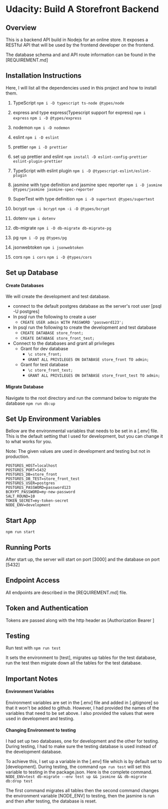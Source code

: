 # Udacity: Build A Storefront Backend

## Overview
This is a backend API build in Nodejs for an online store. It exposes a RESTful API that will be used by the frontend developer on the frontend.

The database schema and and API route information can be found in the [REQUIREMENT.md]

## Installation Instructions
Here, I will list all the dependencies used in this project and how to install them.

1. TypeScript
`npm i -D typescript ts-node @types/node`

2. express and type express(Typescript support for express)
`npm i express` `npm i -D @types/express`

3. nodemon
`npm i -D nodemon`

4. eslint
`npm i -D eslint`

5. prettier
`npm i -D prettier`

6. set up prettier and eslint
`npm install -D eslint-config-prettier eslint-plugin-prettier`

7. TypeScript with eslint plugin
`npm i -D @typescript-eslint/eslint-plugin`

8. jasmine with type definition and jasmine spec reporter
`npm i -D jasmine @types/jasmine jasmine-spec-reporter`

9. SuperTest with type definition 
`npm i -D supertest @types/supertest`

10. bcrypt
`npm -i bcrypt` `npm -i -D @types/bcrypt`

11. dotenv
`npm i dotenv`

12. db-migrate
`npm i -D db-migrate db-migrate-pg`

13. pg
`npm i -D pg @types/pg`

14. jsonwebtoken
`npm i jsonwebtoken`

15. cors
`npm i cors` `npm i -D @types/cors`

## Set up Database
#### Create Databases
We will create the development and test database.
- connect to the default postgres database as the server's root user [psql -U postgres]
- In psql run the following to create a user
    - `CREATE USER admin WITH PASSWORD 'password123';`
- In psql run the following to create the development and test database
    - `CREATE DATABASE store_front;`
    - `CREATE DATABASE store_front_test;`
- Connect to the databases and grant all privileges
    - Grant for dev database
        - `\c store_front;`
        - `GRANT ALL PRIVILEGES ON DATABASE store_front TO admin;`
    - Grant for test database
        - `\c store_front_test;`
        - `GRANT ALL PRIVILEGES ON DATABASE store_front_test TO admin;`

#### Migrate Database
Navigate to the root directory and run the command below to migrate the database
`npm run db:up`

## Set Up Environment Variables
Bellow are the environmental variables that needs to be set in a [.env] file. This is the default setting that I used for development, but you can change it to what works for you.

Note: The given values are used in development and testing but not in production.

```
POSTGRES_HOST=localhost
POSTGRES_PORT=5432
POSTGRES_DB=store_front
POSTGRES_DB_TEST=store_front_test
POSTGRES_USER=postgres
POSTGRES_PASSWORD=password123
BCRYPT_PASSWORD=my-new-password
SALT_ROUND=10
TOKEN_SECRET=my-token-secret
NODE_ENV=development
```

## Start App
`npm run start`

## Running Ports
After start up, the server will start on port [3000] and the database on port [5432]

## Endpoint Access
All endpoints are described in the [REQUIREMENT.md] file.

## Token and Authentication
Tokens are passed along with the http header as
[Authorization   Bearer <token>]

## Testing
Run test with
`npm run test`

It sets the environment to [test], migrates up tables for the test database, run the test then migrate down all the tables for the test database.

## Important Notes
#### Environment Variables
Environment variables are set in the [.env] file and added in [.gitignore] so that it won't be added to github. However, I had provided the names of the variables that need to be set above. I also provided the values that were used in development and testing.

#### Changing Environment to testing
I had set up two databases, one for development and the other for testing. During testing, I had to make sure the testing database is used instead of the development database.

To achieve this, I set up a variable in the [.env] file which is by default set to [development]. During testing, the command `npm run test` will set this variable to testing in the package.json. Here is the complete command. `NODE_ENV=test db-migrate --env test up && jasmine && db-migrate db:drop test`

The first command migrates all tables then the second command changes the environment variable [NODE_ENV] to testing, then the jasmine is run and then after testing, the database is reset.